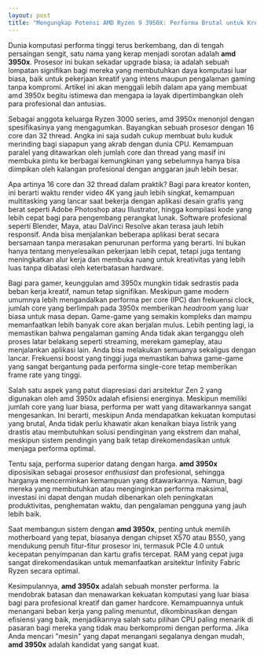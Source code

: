 ```yaml
---
layout: post
title: "Mengungkap Potensi AMD Ryzen 9 3950X: Performa Brutal untuk Kreator dan Gamer"
---
```


Dunia komputasi performa tinggi terus berkembang, dan di tengah persaingan sengit, satu nama yang kerap menjadi sorotan adalah **amd 3950x**. Prosesor ini bukan sekadar upgrade biasa; ia adalah sebuah lompatan signifikan bagi mereka yang membutuhkan daya komputasi luar biasa, baik untuk pekerjaan kreatif yang intens maupun pengalaman gaming tanpa kompromi. Artikel ini akan menggali lebih dalam apa yang membuat amd 3950x begitu istimewa dan mengapa ia layak dipertimbangkan oleh para profesional dan antusias.

Sebagai anggota keluarga Ryzen 3000 series, amd 3950x menonjol dengan spesifikasinya yang mengagumkan. Bayangkan sebuah prosesor dengan 16 core dan 32 thread. Angka ini saja sudah cukup membuat bulu kuduk merinding bagi siapapun yang akrab dengan dunia CPU. Kemampuan paralel yang ditawarkan oleh jumlah core dan thread yang masif ini membuka pintu ke berbagai kemungkinan yang sebelumnya hanya bisa diimpikan oleh kalangan profesional dengan anggaran jauh lebih besar.

Apa artinya 16 core dan 32 thread dalam praktik? Bagi para kreator konten, ini berarti waktu render video 4K yang jauh lebih singkat, kemampuan multitasking yang lancar saat bekerja dengan aplikasi desain grafis yang berat seperti Adobe Photoshop atau Illustrator, hingga kompilasi kode yang lebih cepat bagi para pengembang perangkat lunak. Software profesional seperti Blender, Maya, atau DaVinci Resolve akan terasa jauh lebih responsif. Anda bisa menjalankan beberapa aplikasi berat secara bersamaan tanpa merasakan penurunan performa yang berarti. Ini bukan hanya tentang menyelesaikan pekerjaan lebih cepat, tetapi juga tentang meningkatkan alur kerja dan membuka ruang untuk kreativitas yang lebih luas tanpa dibatasi oleh keterbatasan hardware.

Bagi para gamer, keunggulan amd 3950x mungkin tidak sedrastis pada beban kerja kreatif, namun tetap signifikan. Meskipun game modern umumnya lebih mengandalkan performa per core (IPC) dan frekuensi clock, jumlah core yang berlimpah pada 3950x memberikan *headroom* yang luar biasa untuk masa depan. Game-game yang semakin kompleks dan mampu memanfaatkan lebih banyak core akan berjalan mulus. Lebih penting lagi, ia memastikan bahwa pengalaman gaming Anda tidak akan terganggu oleh proses latar belakang seperti streaming, merekam gameplay, atau menjalankan aplikasi lain. Anda bisa melakukan semuanya sekaligus dengan lancar. Frekuensi boost yang tinggi juga memastikan bahwa game-game yang sangat bergantung pada performa single-core tetap memberikan frame rate yang tinggi.

Salah satu aspek yang patut diapresiasi dari arsitektur Zen 2 yang digunakan oleh amd 3950x adalah efisiensi energinya. Meskipun memiliki jumlah core yang luar biasa, performa per watt yang ditawarkannya sangat mengesankan. Ini berarti, meskipun Anda mendapatkan kekuatan komputasi yang brutal, Anda tidak perlu khawatir akan kenaikan biaya listrik yang drastis atau membutuhkan solusi pendinginan yang ekstrem dan mahal, meskipun sistem pendingin yang baik tetap direkomendasikan untuk menjaga performa optimal.

Tentu saja, performa superior datang dengan harga. **amd 3950x** diposisikan sebagai prosesor *enthusiast* dan profesional, sehingga harganya mencerminkan kemampuan yang ditawarkannya. Namun, bagi mereka yang membutuhkan atau menginginkan performa maksimal, investasi ini dapat dengan mudah dibenarkan oleh peningkatan produktivitas, penghematan waktu, dan pengalaman pengguna yang jauh lebih baik.

Saat membangun sistem dengan **amd 3950x**, penting untuk memilih motherboard yang tepat, biasanya dengan chipset X570 atau B550, yang mendukung penuh fitur-fitur prosesor ini, termasuk PCIe 4.0 untuk kecepatan penyimpanan dan kartu grafis tercepat. RAM yang cepat juga sangat direkomendasikan untuk memanfaatkan arsitektur Infinity Fabric Ryzen secara optimal.

Kesimpulannya, **amd 3950x** adalah sebuah monster performa. Ia mendobrak batasan dan menawarkan kekuatan komputasi yang luar biasa bagi para profesional kreatif dan gamer hardcore. Kemampuannya untuk menangani beban kerja yang paling menuntut, dikombinasikan dengan efisiensi yang baik, menjadikannya salah satu pilihan CPU paling menarik di pasaran bagi mereka yang tidak mau berkompromi dengan performa. Jika Anda mencari "mesin" yang dapat menangani segalanya dengan mudah, **amd 3950x** adalah kandidat yang sangat kuat.
